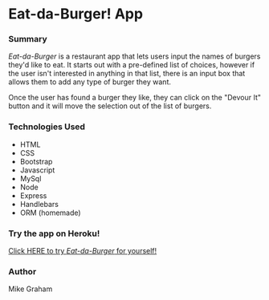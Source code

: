# Eat-da-Burger! App
### Summary
*Eat-da-Burger* is a restaurant app that lets users input the names of burgers they'd like to eat. It starts out with a pre-defined list of choices, however if the user isn't interested in anything in that list, there is an input box that allows them to add any type of burger they want.

Once the user has found a burger they like, they can click on the "Devour It" button and it will move the selection out of the list of burgers.

### Technologies Used
+ HTML
+ CSS
+ Bootstrap
+ Javascript
+ MySql
+ Node
+ Express
+ Handlebars
+ ORM (homemade)

### Try the app on Heroku!
[Click HERE to try *Eat-da-Burger* for yourself!](https://eat-tha-burger.herokuapp.com/index)

### Author
Mike Graham
